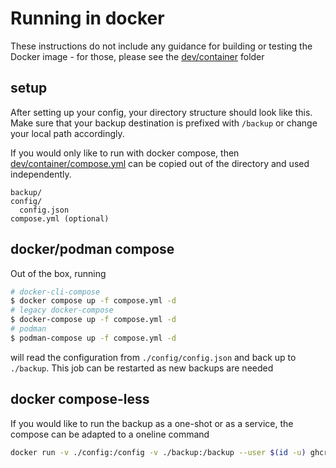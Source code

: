 # Running in docker

These instructions do not include any guidance for building or testing the Docker image - for those, please see the [dev/container](dev/container) folder

## setup

After setting up your config, your directory structure should look like this. Make sure that your backup destination is prefixed with `/backup` or change your local path accordingly.

If you would only like to run with docker compose, then [dev/container/compose.yml](dev/container/compose.yml) can be copied out of the directory and used independently.

```
backup/
config/
  config.json
compose.yml (optional)
```

## docker/podman compose

Out of the box, running
```sh
# docker-cli-compose
$ docker compose up -f compose.yml -d
# legacy docker-compose
$ docker-compose up -f compose.yml -d
# podman
$ podman-compose up -f compose.yml -d
```
will read the configuration from `./config/config.json` and back up to `./backup`. This job can be restarted as new backups are needed 

## docker compose-less

If you would like to run the backup as a one-shot or as a service, the compose can be adapted to a oneline command

```sh
docker run -v ./config:/config -v ./backup:/backup --user $(id -u) ghcr.io/joeyates/imap-backup
```

